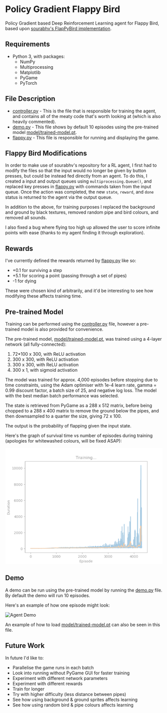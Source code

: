 Policy Gradient Flappy Bird
===============

Policy Gradient based Deep Reinforcement Learning agent for Flappy Bird, based upon [sourabhv's FlapPyBird implementation](https://github.com/sourabhv/FlapPyBird).


Requirements
------

* Python 3, with packages:
  * NumPy
  * Multiprocessing
  * Matplotlib
  * PyGame
  * PyTorch


File Description
-----
* [controller.py](controller.py) - This is the file that is responsible for training the agent, and contains all of the meaty code that's worth looking at (which is also heavily commented).
* [demo.py](demo.py) - This file shows by default 10 episodes using the pre-trained model [model/trained-model.pt](model/trained-model.pt).
* [flappy.py](flappy.py) - This file is responsible for running and displaying the game.


Flappy Bird Modifications
------

In order to make use of sourabhv's repository for a RL agent, I first had to modify the files so that the input would no longer be given by button presses, but could be instead fed directly from an agent.
To do this, I created a input and output queues using `multiprocessing.Queue()`, and replaced key presses in [flappy.py](flappy.py) with commands taken from the input queue.
Once the action was completed, the new `state`, `reward`, and `done` status is returned to the agent via the output queue.

In addition to the above, for training purposes I replaced the background and ground by black textures, removed random pipe and bird colours, and removed all sounds.

I also fixed a bug where flying too high up allowed the user to score infinite points with ease (thanks to my agent finding it through exploration).


Rewards
------

I've currently defined the rewards returned by [flappy.py](flappy.py) like so:
* +0.1 for surviving a step
* +5.1 for scoring a point (passing through a set of pipes)
* -1 for dying

These were chosen kind of arbitrarily, and it'd be interesting to see how modifying these affects training time.


Pre-trained Model
------

Training can be performed using the [controller.py](controller.py) file, however a pre-trained model is also provided for convenience.

The pre-trained model, [model/trained-model.pt](model/trained-model.pt), was trained using a 4-layer network (all fully-connected):

1. 72*100 x 300, with ReLU activation
2. 300 x 300, with ReLU activation
3. 300 x 300, with ReLU activation
4. 300 x 1, with sigmoid activation

The model was trained for approx. 4,000 episodes before stopping due to time constraints, using the Adam optimiser with 1e-4 learn rate, gamma = 0.99 discount factor, a batch size of 25, and negative log loss. The model with the best median batch performance was selected.

The state is retrieved from PyGame as a 288 x 512 matrix, before being chopped to a 288 x 400 matrix to remove the ground below the pipes, and then downsampled to a quarter the size, giving 72 x 100.

The output is the probability of flapping given the input state.

Here's the graph of survival time vs number of episodes during training (apologies for whitewashed colours, will be fixed ASAP):

![Training Graph](training-graph.png)


Demo
------

A demo can be run using the pre-trained model by running the [demo.py](demo.py) file. By default the demo will run 10 episodes.

Here's an example of how one episode might look:

![Agent Demo](example.gif)

An example of how to load [model/trained-model.pt](model/trained-model.pt) can also be seen in this file.


Future Work
------

In future I'd like to:

* Parallelise the game runs in each batch
* Look into running without PyGame GUI for faster training
* Experiment with different network parameters
* Experiment with different rewards
* Train for longer
* Try with higher difficulty (less distance between pipes)
* See how using background & ground sprites affects learning
* See how using random bird & pipe colours affects learning
